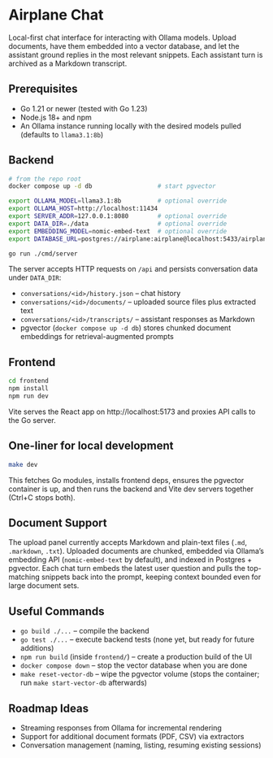 # Airplane Chat

Local-first chat interface for interacting with Ollama models. Upload documents, have them embedded into a vector database, and let the assistant ground replies in the most relevant snippets. Each assistant turn is archived as a Markdown transcript.

## Prerequisites

- Go 1.21 or newer (tested with Go 1.23)
- Node.js 18+ and npm
- An Ollama instance running locally with the desired models pulled (defaults to `llama3.1:8b`)

## Backend

```bash
# from the repo root
docker compose up -d db                  # start pgvector

export OLLAMA_MODEL=llama3.1:8b          # optional override
export OLLAMA_HOST=http://localhost:11434
export SERVER_ADDR=127.0.0.1:8080        # optional override
export DATA_DIR=./data                   # optional override
export EMBEDDING_MODEL=nomic-embed-text  # optional override
export DATABASE_URL=postgres://airplane:airplane@localhost:5433/airplane_chat?sslmode=disable

go run ./cmd/server
```

The server accepts HTTP requests on `/api` and persists conversation data under `DATA_DIR`:

- `conversations/<id>/history.json` – chat history
- `conversations/<id>/documents/` – uploaded source files plus extracted text
- `conversations/<id>/transcripts/` – assistant responses as Markdown
- pgvector (`docker compose up -d db`) stores chunked document embeddings for retrieval-augmented prompts

## Frontend

```bash
cd frontend
npm install
npm run dev
```

Vite serves the React app on http://localhost:5173 and proxies API calls to the Go server.

## One-liner for local development

```bash
make dev
```

This fetches Go modules, installs frontend deps, ensures the pgvector container is up, and then runs the backend and Vite dev servers together (Ctrl+C stops both).

## Document Support

The upload panel currently accepts Markdown and plain-text files (`.md`, `.markdown`, `.txt`). Uploaded documents are chunked, embedded via Ollama’s embedding API (`nomic-embed-text` by default), and indexed in Postgres + pgvector. Each chat turn embeds the latest user question and pulls the top-matching snippets back into the prompt, keeping context bounded even for large document sets.

## Useful Commands

- `go build ./...` – compile the backend
- `go test ./...` – execute backend tests (none yet, but ready for future additions)
- `npm run build` (inside `frontend/`) – create a production build of the UI
- `docker compose down` – stop the vector database when you are done
- `make reset-vector-db` – wipe the pgvector volume (stops the container; run `make start-vector-db` afterwards)

## Roadmap Ideas

- Streaming responses from Ollama for incremental rendering
- Support for additional document formats (PDF, CSV) via extractors
- Conversation management (naming, listing, resuming existing sessions)

